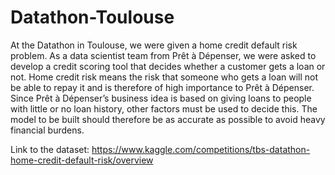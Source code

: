 # Datathon-Toulouse

At the Datathon in Toulouse, we were given a home credit default risk problem. As a data scientist team from Prêt à Dépenser, we were asked to develop a credit scoring tool that decides whether a customer gets a loan or not. 
Home credit risk means the risk that someone who gets a loan will not be able to repay it and is therefore of high importance to Prêt à Dépenser. 
Since Prêt à Dépenser’s business idea is based on giving loans to people with little or no loan history, other factors must be used to decide this. 
The model to be built should therefore be as accurate as possible to avoid heavy financial burdens.


Link to the dataset: https://www.kaggle.com/competitions/tbs-datathon-home-credit-default-risk/overview 
